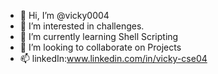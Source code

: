 - 👋 Hi, I’m @vicky0004
- 👀 I’m interested in challenges.
- 🌱 I’m currently learning Shell Scripting
- 💞️ I’m looking to collaborate on Projects
- 📫 linkedIn:www.linkedin.com/in/vicky-cse04

<!---
vicky0004/vicky0004 is a ✨ special ✨ repository because its `README.md` (this file) appears on your GitHub profile.
You can click the Preview link to take a look at your changes.
--->
